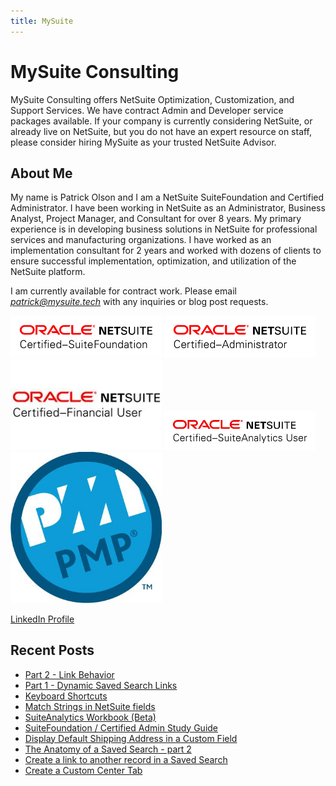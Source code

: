 ```yaml
---
title: MySuite
---
```


# MySuite Consulting

MySuite Consulting offers NetSuite Optimization, Customization, and Support Services. We have contract Admin and Developer service packages available.
If your company is currently considering NetSuite, or already live on NetSuite, but you do not have an expert resource on staff, please consider hiring MySuite as your trusted NetSuite Advisor.

## About Me

My name is Patrick Olson and I am a NetSuite SuiteFoundation and Certified Administrator. I have been working in NetSuite as an Administrator, Business Analyst, Project Manager, and Consultant for over 8 years. My primary experience is in developing business solutions in NetSuite for professional services and manufacturing organizations. I have worked as an implementation consultant for 2 years and worked with dozens of clients to ensure successful implementation, optimization, and utilization of the NetSuite platform.

I am currently available for contract work. Please email [*patrick@mysuite.tech*](mailto:patrick@mysuite.tech) with any inquiries or blog post requests.



<img src="./img/certfound.png" width=48%>
<img src="./img/certadmin.png" width=48%>

<img src="./img/finuser.png" width=48%>
<img src="./img/reportinguser.png" width=48%>

<img src="./img/pmp.png" width=48%>

[LinkedIn Profile](https://www.linkedin.com/in/patrick-olson-pmp-csm-137a9435/)

## Recent Posts

 - [Part 2 - Link Behavior](https://mysuite.tech/blog/popuplink_suiteanalytics.html) 
 - [Part 1 - Dynamic Saved Search Links](https://mysuite.tech/blog/dynamiclinks_suiteanalytics.html)
 - [Keyboard Shortcuts](https://mysuite.tech/blog/keyboardshortcuts.html)
 - [Match Strings in NetSuite fields](https://mysuite.tech/blog/stringmatch.html)
 - [SuiteAnalytics Workbook (Beta)](https://mysuite.tech/blog/suiteanalyticsworkbook.html)
 - [SuiteFoundation / Certified Admin Study Guide](https://mysuite.tech/blog/getcertified.html)
 - [Display Default Shipping Address in a Custom Field](https://mysuite.tech/blog/displayshipping.html)
 - [The Anatomy of a Saved Search - part 2](https://mysuite.tech/blog/searchanatomy2.html)
 - [Create a link to another record in a Saved Search](https://mysuite.tech/blog/searchlinks.html)
 - [Create a Custom Center Tab](https://mysuite.tech/blog/centertabs.html)
 
 
<div class="sharethis-inline-share-buttons"></div>
